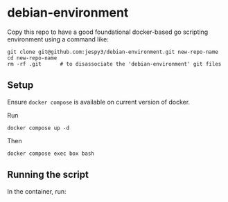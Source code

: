 # debian-environment

Copy this repo to have a good foundational docker-based go scripting environment using a command like:
```
git clone git@github.com:jespy3/debian-environment.git new-repo-name
cd new-repo-name
rm -rf .git      # to disassociate the 'debian-environment' git files
```

## Setup

Ensure `docker compose` is available on current version of docker.

Run
```
docker compose up -d
```

Then
```
docker compose exec box bash
```

## Running the script

In the container, run:
```
```
